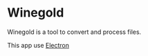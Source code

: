 # Winegold 

Winegold is a tool to convert and process files.

This app use [Electron](https://electron.atom.io/)

